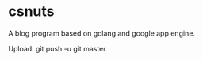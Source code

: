 csnuts
======
A blog program based on golang and google app engine.

Upload: git push -u git master
